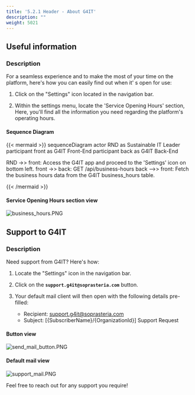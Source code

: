 ```yaml
---
title: '5.2.1 Header - About G4IT'
description: ""
weight: 5021
---
```


## Useful information

### Description

For a seamless experience and to make the most of your time on the platform, here's how you can easily find out when it'
s open for use:

1. Click on the "Settings" icon located in the navigation bar.

2. Within the settings menu, locate the 'Service Opening Hours' section, Here, you'll find all the information you need
   regarding the platform's operating hours.

#### Sequence Diagram

{{< mermaid >}}
sequenceDiagram
actor RND as Sustainable IT Leader
participant front as G4IT Front-End
participant back as G4IT Back-End

RND ->> front: Access the G4IT app and proceed to the 'Settings' icon on bottom left.
front ->> back: GET /api/business-hours
back -->> front: Fetch the business hours data from the G4IT business_hours table.

{{< /mermaid >}}

#### Service Opening Hours section view

![business_hours.PNG](../images/business_hours.PNG)

## Support to G4IT

### Description

Need support from G4IT? Here's how:

1. Locate the "Settings" icon in the navigation bar.

2. Click on the **`support.g4it@soprasteria.com`** button.

3. Your default mail client will then open with the following details pre-filled:

    * Recipient: support.g4it@soprasteria.com
    * Subject: [{SubscriberName}/{OrganizationId}] Support Request

#### Button view

![send_mail_button.PNG](../images/send_mail_button.PNG)

#### Default mail view

![support_mail.PNG](../images/support_mail.PNG)

Feel free to reach out for any support you require!
